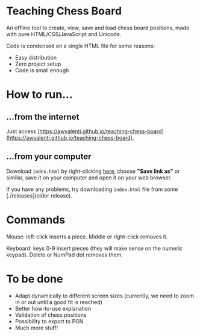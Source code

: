 # Teaching Chess Board
An offline tool to create, view, save and load chess
board positions, made with pure HTML/CSS/JavaScript and Unicode.

Code is condensed on a single HTML file for some reasons:
- Easy distribution
- Zero project setup
- Code is small enough

# How to run...

## ...from the internet
Just access
[https://awvalenti.github.io/teaching-chess-board](https://awvalenti.github.io/teaching-chess-board).

## ...from your computer
Download `index.html` by right-clicking
[here](https://raw.githubusercontent.com/awvalenti/teaching-chess-board/master/index.html),
choose **"Save link as"** or similar, save it on your computer
and open it on your web browser.

If you have any problems, try downloading `index.html` file
from some [./releases](older release).

# Commands
Mouse: left-click inserts a piece. Middle or right-click removes it.

Keyboard: keys 0-9 insert pieces (they will make sense on the numeric
keypad). Delete or NumPad dot removes them.

# To be done
- Adapt dynamically to different screen sizes (currently, we need to
  zoom in or out until a good fit is reached)
- Better how-to-use explanation
- Validation of chess positions
- Possibility to export to PGN
- Much more stuff!
